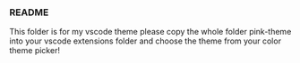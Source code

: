 ### README

This folder is for my vscode theme please copy the whole folder pink-theme into your vscode extensions folder and choose the theme from your color theme picker!
